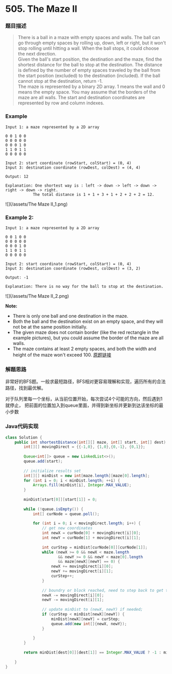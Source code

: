 # 505. The Maze II
### 题目描述

>There is a ball in a maze with empty spaces and walls. The ball can go through empty spaces by rolling up, down, left or right, but it won't stop rolling until hitting a wall. When the ball stops, it could choose the next direction.
<br>Given the ball's start position, the destination and the maze, find the shortest distance for the ball to stop at the destination. The distance is defined by the number of empty spaces traveled by the ball from the start position (excluded) to the destination (included). If the ball cannot stop at the destination, return -1.
<br>The maze is represented by a binary 2D array. 1 means the wall and 0 means the empty space. You may assume that the borders of the maze are all walls. The start and destination coordinates are represented by row and column indexes.

### Example

    Input 1: a maze represented by a 2D array

    0 0 1 0 0
    0 0 0 0 0
    0 0 0 1 0
    1 1 0 1 1
    0 0 0 0 0

    Input 2: start coordinate (rowStart, colStart) = (0, 4)
    Input 3: destination coordinate (rowDest, colDest) = (4, 4)

    Output: 12

    Explanation: One shortest way is : left -> down -> left -> down -> right -> down -> right.
                The total distance is 1 + 1 + 3 + 1 + 2 + 2 + 2 = 12.
   ![](/assets/The Maze II_1.png)             

### Example 2:

    Input 1: a maze represented by a 2D array

    0 0 1 0 0
    0 0 0 0 0
    0 0 0 1 0
    1 1 0 1 1
    0 0 0 0 0

    Input 2: start coordinate (rowStart, colStart) = (0, 4)
    Input 3: destination coordinate (rowDest, colDest) = (3, 2)

    Output: -1

    Explanation: There is no way for the ball to stop at the destination.

![](/assets/The Maze II_2.png)


**Note:**

- There is only one ball and one destination in the maze.
- Both the ball and the destination exist on an empty space, and they will not be at the same position initially.
- The given maze does not contain border (like the red rectangle in the example pictures), but you could assume the border of the maze are all walls.
- The maze contains at least 2 empty spaces, and both the width and height of the maze won't exceed 100.
[原题链接](https://leetcode.com/problems/the-maze-ii/)

### 解题思路

非常好的BFS题。一般求最短路径，BFS相对更容易理解和实现，遍历所有的合法路径，找到最优解。

对于队列里每一个坐标，从当前位置开始，每次尝试4个可能的方向，然后遇到1就停止， 把前面的位置加入到queue里面，并得到新坐标并更新到达该坐标的最小步数

### Java代码实现

``` java
class Solution {
    public int shortestDistance(int[][] maze, int[] start, int[] dest) {
        int[][] movingDirect = {{-1,0}, {1,0},{0,-1}, {0,1}};
        
        Queue<int[]> queue = new LinkedList<>();
        queue.add(start);
        
        // initialize results set
        int[][] minDist = new int[maze.length][maze[0].length];
        for (int i = 0; i < minDist.length; ++i) {
            Arrays.fill(minDist[i], Integer.MAX_VALUE);
        }
        
        minDist[start[0]][start[1]] = 0;
        
        while (!queue.isEmpty()) {
            int[] curNode = queue.poll();
            
            for (int i = 0; i < movingDirect.length; i++) {
                // get new coordinates
                int newX = curNode[0] + movingDirect[i][0];
                int newY = curNode[1] + movingDirect[i][1];
                
                int curStep = minDist[curNode[0]][curNode[1]];
                while (newX >= 0 && newX < maze.length 
                       && newY >= 0 && newY < maze[0].length 
                       && maze[newX][newY] == 0) {                    
                    newX += movingDirect[i][0];
                    newY += movingDirect[i][1];
                    curStep++;
                }
                
                // boundry or block reached, need to step back to get the reachable pos
                newX -= movingDirect[i][0];  
                newY -= movingDirect[i][1];
                
                // update minDist to (newX, newY) if needed;
                if (curStep < minDist[newX][newY]) {
                    minDist[newX][newY] = curStep;
                    queue.add(new int[]{newX, newY});
                }
                             
            }
        }
        
        return minDist[dest[0]][dest[1]] == Integer.MAX_VALUE ? -1 : minDist[dest[0]][dest[1]];
        
    }
}
```